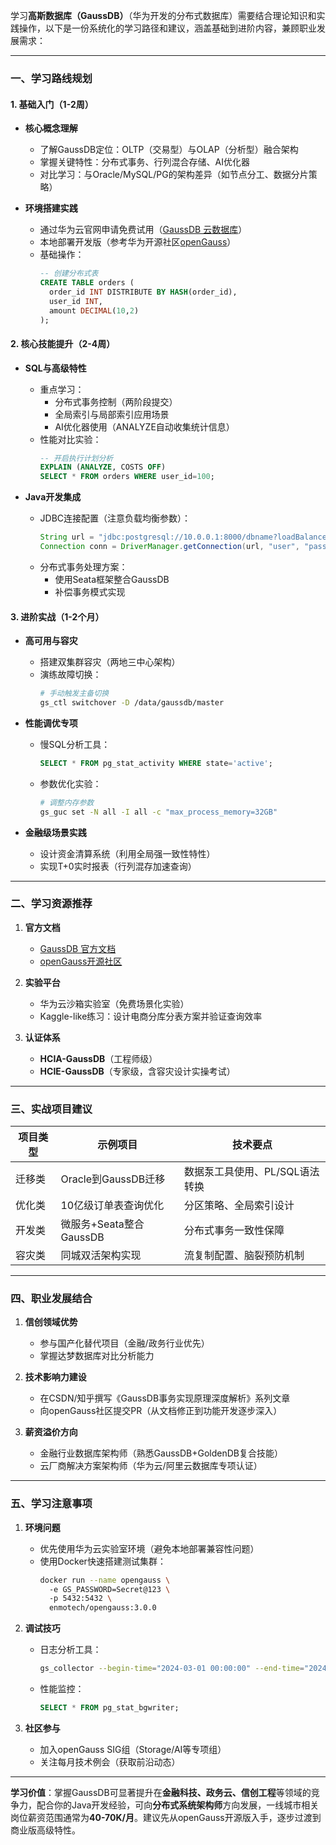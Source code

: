 学习**高斯数据库（GaussDB）**（华为开发的分布式数据库）需要结合理论知识和实践操作，以下是一份系统化的学习路径和建议，涵盖基础到进阶内容，兼顾职业发展需求：

---

### **一、学习路线规划**
#### **1. 基础入门（1-2周）**
- **核心概念理解**  
  - 了解GaussDB定位：OLTP（交易型）与OLAP（分析型）融合架构  
  - 掌握关键特性：分布式事务、行列混合存储、AI优化器  
  - 对比学习：与Oracle/MySQL/PG的架构差异（如节点分工、数据分片策略）  

- **环境搭建实践**  
  - 通过华为云官网申请免费试用（[GaussDB 云数据库](https://www.huaweicloud.com/product/gaussdb.html)）  
  - 本地部署开发版（参考华为开源社区[openGauss](https://opengauss.org/zh/)）  
  - 基础操作：  
    ```sql  
    -- 创建分布式表  
    CREATE TABLE orders (  
      order_id INT DISTRIBUTE BY HASH(order_id),  
      user_id INT,  
      amount DECIMAL(10,2)  
    );  
    ```

#### **2. 核心技能提升（2-4周）**
- **SQL与高级特性**  
  - 重点学习：  
    - 分布式事务控制（两阶段提交）  
    - 全局索引与局部索引应用场景  
    - AI优化器使用（ANALYZE自动收集统计信息）  
  - 性能对比实验：  
    ```sql  
    -- 开启执行计划分析  
    EXPLAIN (ANALYZE, COSTS OFF)  
    SELECT * FROM orders WHERE user_id=100;  
    ```

- **Java开发集成**  
  - JDBC连接配置（注意负载均衡参数）：  
    ```java  
    String url = "jdbc:postgresql://10.0.0.1:8000/dbname?loadBalanceHosts=true";  
    Connection conn = DriverManager.getConnection(url, "user", "password");  
    ```
  - 分布式事务处理方案：  
    - 使用Seata框架整合GaussDB  
    - 补偿事务模式实现  

#### **3. 进阶实战（1-2个月）**
- **高可用与容灾**  
  - 搭建双集群容灾（两地三中心架构）  
  - 演练故障切换：  
    ```bash  
    # 手动触发主备切换  
    gs_ctl switchover -D /data/gaussdb/master  
    ```

- **性能调优专项**  
  - 慢SQL分析工具：  
    ```sql  
    SELECT * FROM pg_stat_activity WHERE state='active';  
    ```
  - 参数优化实验：  
    ```bash  
    # 调整内存参数  
    gs_guc set -N all -I all -c "max_process_memory=32GB"  
    ```

- **金融级场景实践**  
  - 设计资金清算系统（利用全局强一致性特性）  
  - 实现T+0实时报表（行列混存加速查询）

---

### **二、学习资源推荐**
1. **官方文档**  
   - [GaussDB 官方文档](https://support.huaweicloud.com/gaussdb/index.html)  
   - [openGauss开源社区](https://opengauss.org/zh/docs/3.0/docs/)

2. **实验平台**  
   - 华为云沙箱实验室（免费场景化实验）  
   - Kaggle-like练习：设计电商分库分表方案并验证查询效率

3. **认证体系**  
   - **HCIA-GaussDB**（工程师级）  
   - **HCIE-GaussDB**（专家级，含容灾设计实操考试）

---

### **三、实战项目建议**
| 项目类型 | 示例项目                | 技术要点                       |
| -------- | ----------------------- | ------------------------------ |
| 迁移类   | Oracle到GaussDB迁移     | 数据泵工具使用、PL/SQL语法转换 |
| 优化类   | 10亿级订单表查询优化    | 分区策略、全局索引设计         |
| 开发类   | 微服务+Seata整合GaussDB | 分布式事务一致性保障           |
| 容灾类   | 同城双活架构实现        | 流复制配置、脑裂预防机制       |

---

### **四、职业发展结合**
1. **信创领域优势**  
   - 参与国产化替代项目（金融/政务行业优先）  
   - 掌握达梦数据库对比分析能力  

2. **技术影响力建设**  
   - 在CSDN/知乎撰写《GaussDB事务实现原理深度解析》系列文章  
   - 向openGauss社区提交PR（从文档修正到功能开发逐步深入）

3. **薪资溢价方向**  
   - 金融行业数据库架构师（熟悉GaussDB+GoldenDB复合技能）  
   - 云厂商解决方案架构师（华为云/阿里云数据库专项认证）

---

### **五、学习注意事项**
1. **环境问题**  
   - 优先使用华为云实验室环境（避免本地部署兼容性问题）  
   - 使用Docker快速搭建测试集群：  
     ```bash  
     docker run --name opengauss \  
       -e GS_PASSWORD=Secret@123 \  
       -p 5432:5432 \  
       enmotech/opengauss:3.0.0  
     ```

2. **调试技巧**  
   - 日志分析工具：  
     ```bash  
     gs_collector --begin-time="2024-03-01 00:00:00" --end-time="2024-03-01 23:59:59"  
     ```
   - 性能监控：  
     ```sql  
     SELECT * FROM pg_stat_bgwriter;  
     ```

3. **社区参与**  
   - 加入openGauss SIG组（Storage/AI等专项组）  
   - 关注每月技术例会（获取前沿动态）

---

**学习价值**：掌握GaussDB可显著提升在**金融科技、政务云、信创工程**等领域的竞争力，配合你的Java开发经验，可向**分布式系统架构师**方向发展，一线城市相关岗位薪资范围通常为**40-70K/月**。建议先从openGauss开源版入手，逐步过渡到商业版高级特性。